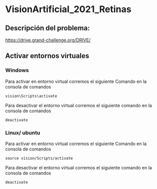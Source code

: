 # VisionArtificial_2021_Retinas

## Descripción del problema: 
https://drive.grand-challenge.org/DRIVE/

## Activar entornos virtuales 

### Windows

Para activar en entorno virtual corremos el siguiente Comando en la consola de comandos

``` 
vision\Scripts\activate
```

Para desactivar el entorno virtual corremos el siguiente comando en la consola de comandos

```
deactivate
```


### Linux/ ubuntu 

Para activar en entorno virtual corremos el siguiente Comando  en la consola de comandos
```
source vision/Scripts/activate
```
Para desactivar el entorno virtual corremos el siguiente comando en la consola de comandos

```
deactivate
```